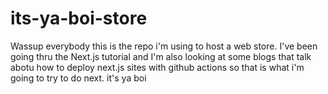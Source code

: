 # its-ya-boi-store

Wassup everybody this is the repo i'm using to host a web store. I've been going thru the Next.js tutorial and I'm also looking at some blogs that talk abotu how to deploy next.js sites with github actions so that is what i'm going to try to do next. it's ya boi

